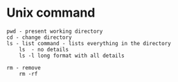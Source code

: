 
# Unix command
    pwd - present working directory
	cd - change directory
	ls - list command - lists everything in the directory
        ls  - no details
        ls -l long format with all details
    
    rm - remove
        rm -rf

    

